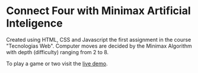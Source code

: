 # Connect Four with Minimax Artificial Inteligence

Created using HTML, CSS and Javascript the first assignment in the course "Tecnologias Web". Computer moves are decided by the Minimax Algorithm with depth (difficulty) ranging from 2 to 8.

To play a game or two visit the [live demo](https://pedrounas.github.io/connectfour.github.io/ "Connect Four").
